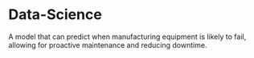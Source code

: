 # Data-Science
A model that can predict when manufacturing equipment is likely to fail, allowing for proactive maintenance and reducing downtime. 
